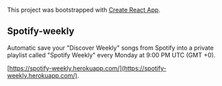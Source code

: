 This project was bootstrapped with
[Create React App](https://github.com/facebook/create-react-app).

## Spotify-weekly

Automatic save your "Discover Weekly" songs from Spotify into a private playlist
called "Spotify Weekly" every Monday at 9:00 PM UTC (GMT +0).

[https://spotify-weekly.herokuapp.com/](https://spotify-weekly.herokuapp.com/). 
